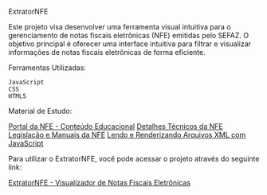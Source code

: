 ExtratorNFE

Este projeto visa desenvolver uma ferramenta visual intuitiva para o gerenciamento de notas fiscais eletrônicas (NFE) emitidas pelo SEFAZ.
O objetivo principal é oferecer uma interface intuitiva para filtrar e visualizar informações de notas fiscais eletrônicas de forma eficiente.

Ferramentas Utilizadas:

    JavaScript
    CSS
    HTML5

Material de Estudo:

[Portal da NFE - Conteúdo Educacional][link1]
[Detalhes Técnicos da NFE][link2]
[Legislação e Manuais da NFE][link3]
[Lendo e Renderizando Arquivos XML com JavaScript][link4]

Para utilizar o ExtratorNFE, você pode acessar o projeto através do seguinte link:

[ExtratorNFE - Visualizador de Notas Fiscais Eletrônicas][def]

[def]: https://whoisczar.github.io/ExtratorNFE/
[link1]: https://www.nfe.fazenda.gov.br/portal/listaConteudo.aspx?tipoConteudo=ndIjl+iEFdE=
[link2]: https://www.nfe.fazenda.gov.br/portal/listaConteudo.aspx?tipoConteudo=BMPFMBoln3w=
[link3]: https://www.nfe.fazenda.gov.br/portal/listaConteudo.aspx?tipoConteudo=hXzemuyNHW4=
[link4]: https://www.mundojs.com.br/2020/05/13/lendo-e-renderizando-arquivos-xml-com-javascript/
